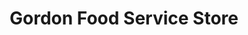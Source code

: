 ---
title: "Gordon Food Service Store"
url: /rockford/gordon-food-service-store/
shop: supermarket
---